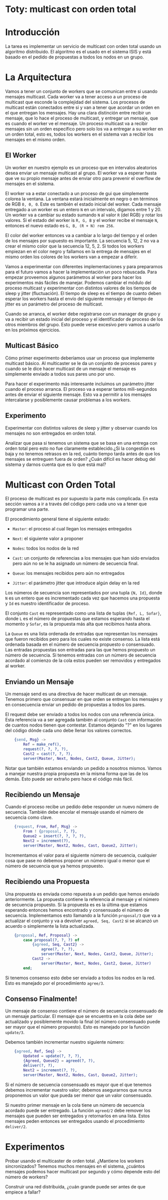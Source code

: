 
# Toty: multicast con orden total


Introducción
============

La tarea es implementar un servicio de multicast con orden total usando
un algoritmo distribuido. El algoritmo es el usado en el sistema ISIS y
está basado en el pedido de propuestas a todos los nodos en un grupo.

La Arquitectura
===============

Vamos a tener un conjunto de workers que se comunican entre si usando
mensajes multicast. Cada worker va a tener acceso a un proceso de
multicast que esconde la complejidad del sistema. Los procesos de
multicast están conectados entre si y van a tener que acordar un orden
en el que entregan los mensajes. Hay una clara distinción entre recibir
un mensaje, que lo hace el proceso de multicast, y entregar un mensaje,
que es cuando el worker ve el mensaje. Un proceso multicast va a recibir
mensajes sin un orden específico pero solo los va a entregar a su worker
en un orden total, esto es, todos los workers en el sistema van a
recibir los mensajes en el mismo orden.

El Worker
---------

Un worker en nuestro ejemplo es un proceso que en intervalos aleatorios
desea enviar un mensaje multicast al grupo. El worker va a esperar hasta
que ve su propio mensaje antes de enviar otro para prevenir el overflow
de mensajes en el sistema.

El worker va a estar conectado a un proceso de gui que simplemente
colorea la ventana. La ventana estará inicialmente en negro o en
términos de RGB `0, 0, 0`. Este es también el estado inicial del worker.
Cada mensaje entregado a un worker es un entero `N` en un intervalo,
digamos entre 1 y 20. Un worker va a cambiar su estado sumando `N` al
valor `R` (del RGB) y rotar los valores. Si el estado del worker is
`R, G, B` y el worker recibe el mensaje `N`, entonces el nuevo estado es
`G, B, (R + N) rem 256`.

El color del worker entonces va a cambiar a lo largo del tiempo y el
orden de los mensajes por supuesto es importante. La secuencia 5, 12, 2
no va a crear el mismo color que la secuencia 12, 5, 2. Si todos los
workers empiezan en el color negro y fallamos en la entrega de mensajes
en el mismo orden los colores de los workers van a empezar a diferir.

Vamos a experimentar con diferentes implementaciones y para prepararnos
para el futuro vamos a hacer la implementación un poco rebuscada. Para
empezar proveemos algunos parámetros al worker para hacer los
experimentos más fáciles de manejar. Podemos cambiar el módulo del
proceso multicast y experimentar con distintos valores de los tiempos de
sleep y jitter (fluctuación). El tiempo de sleep es el tiempo de cuanto
deben esperar los workers hasta el envío del siguiente mensaje y el
tiempo de jitter es un parámetro del proceso de multicast.

Cuando se arranca, el worker debe registrarse con un manager de grupo y
va a recibir un estado inicial del proceso y el identificador de proceso
de los otros miembros del grupo. Esto puede verse excesivo pero vamos a
usarlo en los próximos ejercicios.

Multicast Básico
----------------

Cómo primer experimento deberíamos usar un proceso que implemente
multicast básico. Al multicaster se le da un conjunto de procesos pares
y cuando se le dice hacer multicast de un mensaje el mensaje es
simplemente enviado a todos sus pares uno por uno.

Para hacer el experimento más interesante incluimos un parámetro jitter
cuando el proceso arranca. El proceso va a esperar tantos mili-segundos
antes de enviar el siguiente mensaje. Esto va a permitir a los mensajes
intercalarse y posiblemente causar problemas a los workers.

Experimento
-----------

Experimentar con distintos valores de sleep y jitter y observar cuando
los mensajes no son entregados en orden total.

Analizar que pasa si tenemos un sistema que se basa en una entrega con
orden total pero esto no fue claramente establecido.¿Si la congestión
es baja y no tenemos retrasos en la red, cuánto tiempo tarda antes de
que los mensajes se entreguen fuera de orden? ¿Cuán difícil es hacer
debug del sistema y darnos cuenta que es lo que está mal?

Multicast con Orden Total
=========================

El proceso de multicast es por supuesto la parte más complicada. En esta
sección vamos a ir a través del código pero cada uno va a tener que
programar una parte.

El procedimiento general tiene el siguiente estado:

-   `Master`: el proceso al cual llegan los mensajes entregados

-   `Next`: el siguiente valor a proponer

-   `Nodes`: todos los nodos de la red

-   `Cast`: un conjunto de referencias a los mensajes que han sido
    enviados pero aún no se le ha asignado un número de secuencia final.

-   `Queue`: los mensajes recibidos pero aún no entregados

-   `Jitter`: el parámetro jitter que introduce algún delay en la red

Los números de secuencia son representados por una tupla `{N, Id}`, donde
`N` es un entero que es incrementado cada vez que hacemos una propuesta
y `Id` es nuestro identificador de proceso.

El conjunto `Cast` es representado como una lista de tuplas
`{Ref, L, Sofar}`, donde `L` es el número de propuestas que estamos
esperando hasta el momento y `Sofar`, es la propuesta más alta que
recibimos hasta ahora.

La `Queue` es una lista ordenada de entradas que representan los
mensajes que fueron recibidos pero para los cuales no existe consenso.
La lista está ordenada basada en el número de secuencia propuesto o
consensuado. Las entradas propuestas son entradas para las que hemos
propuesto un número de secuencia. Si tenemos entradas con un número de
secuencia acordado al comienzo de la cola estos pueden ser removidos y
entregados al worker.

Enviando un Mensaje
-------------------

Un mensaje send es una directiva de hacer multicast de un mensaje.
Tenemos primero que consensuar en que orden se entregan los mensajes y
en consecuencia enviar un pedido de propuestas a todos los pares.

El request debe ser enviado a todos los nodos con una referencia única.
Esta referencia va a ser agregada también al conjunto `Cast` con
información de cuantos nodos tienen que contestar. Estamos dejando "?"
en los lugares del código dónde cada uno debe llenar los valores
correctos.

```erlang
    {send, Msg} ->
        Ref = make_ref(),
        request(?, ?, ?, ?),
        Cast2 = cast(?, ?, ?),
        server(Master, Next, Nodes, Cast2, Queue, Jitter);

```

Notar que también estamos enviando un pedido a nosotros mismos. Vamos a
manejar nuestra propia propuesta en la misma forma que las de los demás.
Esto puede ser extraño pero hace el código más fácil.

Recibiendo un Mensaje
---------------------

Cuando el proceso recibe un pedido debe responder un nuevo número de
secuencia. También debe encolar el mensaje usando el número de secuencia
como clave.

```erlang
    {request, From, Ref, Msg} ->
        From ! {proposal, ?, ?},
        Queue2 = insert(?, ?, ?, ?),
        Next2 = increment(?),
        server(Master, Next2, Nodes, Cast, Queue2, Jitter);

```

Incrementamos el valor para el siguiente número de secuencia, cualquier
cosa que pase no debemos proponer un número igual o menor que el número
de secuencia que ya hemos propuesto.

Recibiendo una Propuesta
------------------------

Una propuesta es enviada como repuesta a un pedido que hemos enviado
anteriormente. La propuesta contiene la referencia al mensaje y el
número de secuencia propuesto. Si la propuesta es es la última que
estamos esperando entonces hemos encontrado y consensuado el número de
secuencia. Implementamos esto llamando a la función `proposal/3` que va
a actualizar el conjunto y va a devolver `agreed, Seq, Cast2` si se
alcanzó un acuerdo o simplemente la lista actualizada.

```erlang
    {proposal, Ref, Proposal} ->
        case proposal(?, ?, ?) of
            {agreed, Seq, Cast2} ->
                agree(?, ?, ?),
                server(Master, Next, Nodes, Cast2, Queue, Jitter);
            Cast2 ->
                server(Master, Next, Nodes, Cast2, Queue, Jitter)
        end;

```

Si tenemos consenso esto debe ser enviado a todos los nodos en la red.
Esto es manejado por el procedimiento `agree/3`.

Consenso Finalmente!
--------------------

Un mensaje de consenso contiene el número de secuencia consensuado de un
mensaje particular. El mensaje que se encuentra en la cola debe ser
actualizado y posiblemente movido la final (el número consensuado puede
ser mayor que el número propuesto). Esto es manejado por la función
`update/3`.

Debemos también incrementar nuestro siguiente número:

```erlang
    {agreed, Ref, Seq} ->
        Updated = update(?, ?, ?),
        {Agreed, Queue2} = agreed(?, ?),
        deliver(?, ?),
        Next2 = increment(?, ?),
        server(Master, Next2, Nodes, Cast, Queue2, Jitter);

```

Si el número de secuencia consensuado es mayor que el que tenemos
debemos incrementar nuestro valor; debemos asegurarnos que nunca
proponemos un valor que pueda ser menor que un valor consensuado.

Si nuestro primer mensaje en la cola tiene un número de secuencia
acordado puede ser entregado. La función `agreed/2` debe remover los
mensajes que pueden ser entregados y retornarlos en una lista. Estos
mensajes peden entonces ser entregados usando el procedimiento
`deliver/2`.

Experimentos
============

Probar usando el multicaster de orden total. ¿Mantiene los workers
sincronizados? Tenemos muchos mensajes en el sistema, ¿cuántos mensajes
podemos hacer multicast por segundo y cómo depende esto del número de
workers?

Construir una red distribuida, ¿cuán grande puede ser antes de que
empiece a fallar?

[^1]: Adaptado al español del material original de Johan Montelius
(<https://people.kth.se/~johanmon/dse.html>)